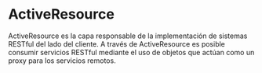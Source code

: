 <!-- -*- mode: markdown; coding: utf-8; -*- -->

# ActiveResource

ActiveResource es la capa responsable de la implementación de sistemas RESTful del lado del cliente. A través de ActiveResource es posible consumir servicios RESTful mediante el uso de objetos que actúan como un proxy para los servicios remotos.

